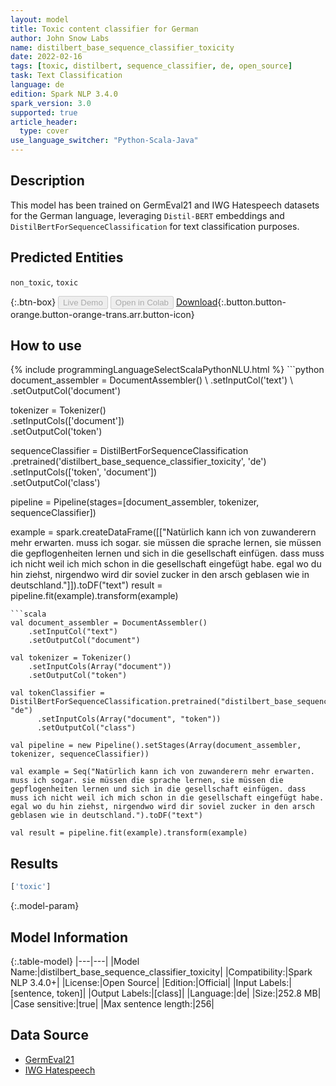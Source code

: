 ```yaml
---
layout: model
title: Toxic content classifier for German
author: John Snow Labs
name: distilbert_base_sequence_classifier_toxicity
date: 2022-02-16
tags: [toxic, distilbert, sequence_classifier, de, open_source]
task: Text Classification
language: de
edition: Spark NLP 3.4.0
spark_version: 3.0
supported: true
article_header:
  type: cover
use_language_switcher: "Python-Scala-Java"
---
```


## Description

This model has been trained on GermEval21 and IWG Hatespeech datasets for the German language, leveraging `Distil-BERT` embeddings and `DistilBertForSequenceClassification` for text classification purposes.

## Predicted Entities

`non_toxic`, `toxic`

{:.btn-box}
<button class="button button-orange" disabled>Live Demo</button>
<button class="button button-orange" disabled>Open in Colab</button>
[Download](https://s3.amazonaws.com/auxdata.johnsnowlabs.com/public/models/distilbert_base_sequence_classifier_toxicity_de_3.4.0_3.0_1645021339319.zip){:.button.button-orange.button-orange-trans.arr.button-icon}

## How to use



<div class="tabs-box" markdown="1">
{% include programmingLanguageSelectScalaPythonNLU.html %}
```python
document_assembler = DocumentAssembler() \
    .setInputCol('text') \
    .setOutputCol('document')

tokenizer = Tokenizer() \
    .setInputCols(['document']) \
    .setOutputCol('token')

sequenceClassifier = DistilBertForSequenceClassification\
      .pretrained('distilbert_base_sequence_classifier_toxicity', 'de') \
      .setInputCols(['token', 'document']) \
      .setOutputCol('class')

pipeline = Pipeline(stages=[document_assembler, tokenizer, sequenceClassifier])

example = spark.createDataFrame([["Natürlich kann ich von zuwanderern mehr erwarten. muss ich sogar. sie müssen die sprache lernen, sie müssen die gepflogenheiten lernen und sich in die gesellschaft einfügen. dass muss ich nicht weil ich mich schon in die gesellschaft eingefügt habe. egal wo du hin ziehst, nirgendwo wird dir soviel zucker in den arsch geblasen wie in deutschland."]]).toDF("text")
result = pipeline.fit(example).transform(example)
```
```scala
val document_assembler = DocumentAssembler() 
    .setInputCol("text") 
    .setOutputCol("document")

val tokenizer = Tokenizer() 
    .setInputCols(Array("document")) 
    .setOutputCol("token")

val tokenClassifier = DistilBertForSequenceClassification.pretrained("distilbert_base_sequence_classifier_toxicity", "de")
      .setInputCols(Array("document", "token"))
      .setOutputCol("class")

val pipeline = new Pipeline().setStages(Array(document_assembler, tokenizer, sequenceClassifier))

val example = Seq("Natürlich kann ich von zuwanderern mehr erwarten. muss ich sogar. sie müssen die sprache lernen, sie müssen die gepflogenheiten lernen und sich in die gesellschaft einfügen. dass muss ich nicht weil ich mich schon in die gesellschaft eingefügt habe. egal wo du hin ziehst, nirgendwo wird dir soviel zucker in den arsch geblasen wie in deutschland.").toDF("text")

val result = pipeline.fit(example).transform(example)
```
</div>

## Results

```bash
['toxic']
```

{:.model-param}
## Model Information

{:.table-model}
|---|---|
|Model Name:|distilbert_base_sequence_classifier_toxicity|
|Compatibility:|Spark NLP 3.4.0+|
|License:|Open Source|
|Edition:|Official|
|Input Labels:|[sentence, token]|
|Output Labels:|[class]|
|Language:|de|
|Size:|252.8 MB|
|Case sensitive:|true|
|Max sentence length:|256|

## Data Source

- [GermEval21](https://github.com/germeval2021toxic/SharedTask/tree/main/Data%20Sets)
- [IWG Hatespeech](https://github.com/UCSM-DUE/IWG_hatespeech_public)
